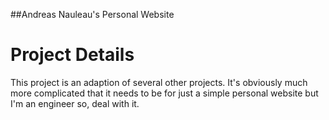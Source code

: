 ##Andreas Nauleau's Personal Website

# Project Details

This project is an adaption of several other projects. It's obviously much more complicated that it needs to be for just a simple personal website but I'm an engineer so, deal with it.
